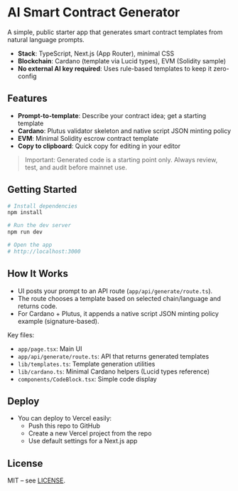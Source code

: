 # AI Smart Contract Generator

A simple, public starter app that generates smart contract templates from natural language prompts.

- **Stack**: TypeScript, Next.js (App Router), minimal CSS
- **Blockchain**: Cardano (template via Lucid types), EVM (Solidity sample)
- **No external AI key required**: Uses rule-based templates to keep it zero-config

## Features

- **Prompt-to-template**: Describe your contract idea; get a starting template
- **Cardano**: Plutus validator skeleton and native script JSON minting policy
- **EVM**: Minimal Solidity escrow contract template
- **Copy to clipboard**: Quick copy for editing in your editor

> Important: Generated code is a starting point only. Always review, test, and audit before mainnet use.

## Getting Started

```bash
# Install dependencies
npm install

# Run the dev server
npm run dev

# Open the app
# http://localhost:3000
```

## How It Works

- UI posts your prompt to an API route (`app/api/generate/route.ts`).
- The route chooses a template based on selected chain/language and returns code.
- For Cardano + Plutus, it appends a native script JSON minting policy example (signature-based).

Key files:

- `app/page.tsx`: Main UI
- `app/api/generate/route.ts`: API that returns generated templates
- `lib/templates.ts`: Template generation utilities
- `lib/cardano.ts`: Minimal Cardano helpers (Lucid types reference)
- `components/CodeBlock.tsx`: Simple code display

## Deploy

- You can deploy to Vercel easily:
  - Push this repo to GitHub
  - Create a new Vercel project from the repo
  - Use default settings for a Next.js app

## License

MIT – see [LICENSE](./LICENSE).
